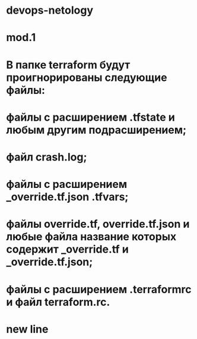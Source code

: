 # devops-netology
# mod.1
# В папке terraform будут проигнорированы следующие файлы:
# файлы с расширением .tfstate и любым другим подрасширением;
# файл crash.log;
# файлы с расширением _override.tf.json .tfvars;
# файлы override.tf, override.tf.json и любые файла название которых содержит _override.tf и _override.tf.json;
# файлы с расширением .terraformrc и файл terraform.rc.
# new line